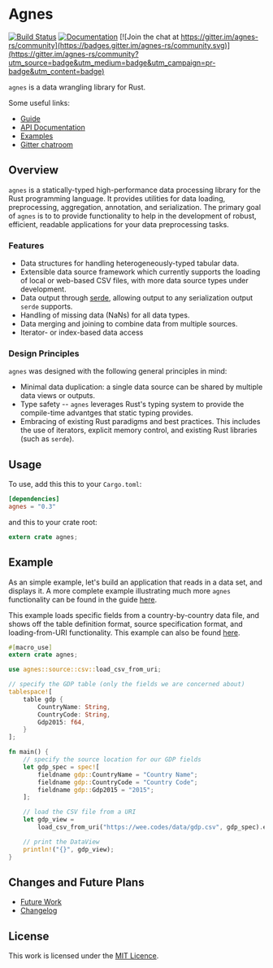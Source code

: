 # Agnes

[![Build Status](https://travis-ci.org/jblondin/agnes.svg?branch=master)](https://travis-ci.org/jblondin/agnes)
[![Documentation](https://docs.rs/agnes/badge.svg)](https://docs.rs/agnes)
[![Join the chat at https://gitter.im/agnes-rs/community](https://badges.gitter.im/agnes-rs/community.svg)](https://gitter.im/agnes-rs/community?utm_source=badge&utm_medium=badge&utm_campaign=pr-badge&utm_content=badge)

`agnes` is a data wrangling library for Rust.

Some useful links:
* [Guide](https://wee.codes/agnes/guide.html)
* [API Documentation](https://docs.rs/agnes)
* [Examples](examples)
* [Gitter chatroom](https://gitter.im/agnes-rs/community)

## Overview

`agnes` is a statically-typed high-performance data processing library for the Rust programming language. It provides utilities for data loading, preprocessing, aggregation, annotation, and serialization. The primary goal of `agnes` is to to provide functionality to help in the development of robust, efficient, readable applications for your data preprocessing tasks.

### Features

* Data structures for handling heterogeneously-typed tabular data.
* Extensible data source framework which currently supports the loading of local or web-based CSV files,
with more data source types under development.
* Data output through [serde](https://github.com/serde-rs/serde), allowing output to any serialization output `serde` supports.
* Handling of missing data (NaNs) for all data types.
* Data merging and joining to combine data from multiple sources.
* Iterator- or index-based data access

### Design Principles

`agnes` was designed with the following general principles in mind:

* Minimal data duplication: a single data source can be shared by multiple data views or outputs.
* Type safety -- `agnes` leverages Rust's typing system to provide the compile-time advantges
that static typing provides.
* Embracing of existing Rust paradigms and best practices. This includes the use of iterators,
explicit memory control, and existing Rust libraries (such as `serde`).

## Usage

To use, add this this to your `Cargo.toml`:

```toml
[dependencies]
agnes = "0.3"
```

and this to your crate root:

```rust
extern crate agnes;
```

## Example

As an simple example, let's build an application that reads in a data set, and displays it. A more complete example illustrating much more `agnes` functionality can be found in the guide [here](https://wee.codes/agnes/guide.html).

This example loads specific fields from a country-by-country data file, and shows off the table definition format, source specification format, and loading-from-URI functionality. This example can also be found [here](examples/gdp_uri.rs).

```rust
#[macro_use]
extern crate agnes;

use agnes::source::csv::load_csv_from_uri;

// specify the GDP table (only the fields we are concerned about)
tablespace![
    table gdp {
        CountryName: String,
        CountryCode: String,
        Gdp2015: f64,
    }
];

fn main() {
    // specify the source location for our GDP fields
    let gdp_spec = spec![
        fieldname gdp::CountryName = "Country Name";
        fieldname gdp::CountryCode = "Country Code";
        fieldname gdp::Gdp2015 = "2015";
    ];

    // load the CSV file from a URI
    let gdp_view =
        load_csv_from_uri("https://wee.codes/data/gdp.csv", gdp_spec).expect("CSV loading failed.");

    // print the DataView
    println!("{}", gdp_view);
}
```

## Changes and Future Plans

* [Future Work](FUTURE.md)
* [Changelog](releases)

## License

This work is licensed under the [MIT Licence](LICENSE).
